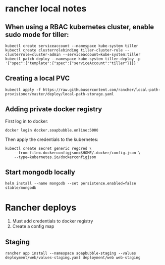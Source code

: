 # rancher local notes

## When using a RBAC kubernetes cluster, enable sudo mode for tiller:

```
kubectl create serviceaccount --namespace kube-system tiller
kubectl create clusterrolebinding tiller-cluster-rule --clusterrole=cluster-admin --serviceaccount=kube-system:tiller
kubectl patch deploy --namespace kube-system tiller-deploy -p '{"spec":{"template":{"spec":{"serviceAccount":"tiller"}}}}'
```

## Creating a local PVC
```
kubectl apply -f https://raw.githubusercontent.com/rancher/local-path-provisioner/master/deploy/local-path-storage.yaml
```

## Adding private docker registry

First log in to docker:
```
docker login docker.soapbubble.online:5000
```

Then apply the credentials to the kubernetes:
```
kubectl create secret generic regcred \
    --from-file=.dockerconfigjson=$HOME/.docker/config.json \
    --type=kubernetes.io/dockerconfigjson
```

## Start mongodb locally

```
helm install --name mongodb --set persistence.enabled=false stable/mongodb
```

# Rancher deploys

1. Must add credentials to docker registry
1. Create a config map

## Staging

```
rancher app install --namespace soapbubble-staging --values deployment/web/values-staging.yaml deployment/web web-staging
```
